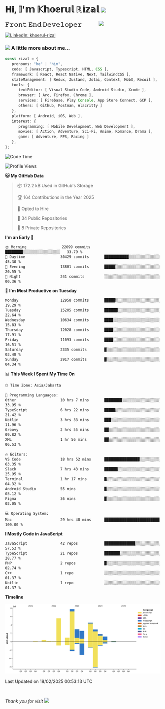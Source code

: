 <h1> 𝐇𝐢, 𝕀'𝕞 𝕂𝕙𝕠𝕖𝕣𝕦𝕝 ℝ𝕚𝕫𝕒𝕝 <img src="https://media.giphy.com/media/mGcNjsfWAjY5AEZNw6/giphy.gif" width="50"></h1>
<img align='right' src="https://media.giphy.com/media/v1.Y2lkPTc5MGI3NjExOWI2ajR2NGJubzBsZHFuaHMwajRrcDNsNXJwOG8yb3F0NjhkNXF4OSZlcD12MV9pbnRlcm5hbF9naWZfYnlfaWQmY3Q9cw/fkZukR450RQ1qnGaq9/giphy.gif" width="200">
<strong style="font-size:20px;">𝙵𝚛𝚘𝚗𝚝 𝙴𝚗𝚍 𝙳𝚎𝚟𝚎𝚕𝚘𝚙𝚎𝚛</strong>
</p></em>

[![LinkedIn: khoerul-rizal](https://img.shields.io/badge/khoerul--rizal-blue?style=flat-square&logo=Linkedin&logoColor=white&link=https://www.linkedin.com/in/khoerul-rizal/)](https://www.linkedin.com/in/khoerul-rizal/)

### <img src="https://media.giphy.com/media/VgCDAzcKvsR6OM0uWg/giphy.gif" width="50"> A little more about me...

```typescript
const rizal = {
   pronouns: "he" | "him",
   code: [ Javascript, Typescript, HTML, CSS ],
   framework: [ React, React Native, Next, TailwindCSS ],
   stateManagement: [ Redux, Zustand, Jotai, Context, MobX, Recoil ],
   tools: {
      textEditor: [ Visual Studio Code, Android Studio, Xcode ],
      browser: [ Arc, Firefox, Chrome ],
      services: [ Firebase, Play Console, App Store Connect, GCP ],
      others: [ Github, Postman, Alacritty ]
   },
   platform: [ Android, iOS, Web ],
   interest: {
      programming: [ Mobile Development, Web Development ],
      movies: [ Action, Adventure, Sci-Fi, Anime, Romance, Drama ],
      game: [ Adventure, FPS, Racing ]
   },
};
```

<!--START_SECTION:waka-->
![Code Time](http://img.shields.io/badge/Code%20Time-2%2C220%20hrs%201%20min-blue)

![Profile Views](http://img.shields.io/badge/Profile%20Views-0-blue)

**🐱 My GitHub Data** 

> 📦 172.2 kB Used in GitHub's Storage 
 > 
> 🏆 164 Contributions in the Year 2025
 > 
> 💼 Opted to Hire
 > 
> 📜 34 Public Repositories 
 > 
> 🔑 8 Private Repositories 
 > 
**I'm an Early 🐤** 

```text
🌞 Morning                22699 commits       ████████░░░░░░░░░░░░░░░░░   33.79 % 
🌆 Daytime                30429 commits       ███████████░░░░░░░░░░░░░░   45.30 % 
🌃 Evening                13801 commits       █████░░░░░░░░░░░░░░░░░░░░   20.55 % 
🌙 Night                  241 commits         ░░░░░░░░░░░░░░░░░░░░░░░░░   00.36 % 
```
📅 **I'm Most Productive on Tuesday** 

```text
Monday                   12958 commits       █████░░░░░░░░░░░░░░░░░░░░   19.29 % 
Tuesday                  15205 commits       ██████░░░░░░░░░░░░░░░░░░░   22.64 % 
Wednesday                10634 commits       ████░░░░░░░░░░░░░░░░░░░░░   15.83 % 
Thursday                 12028 commits       ████░░░░░░░░░░░░░░░░░░░░░   17.91 % 
Friday                   11093 commits       ████░░░░░░░░░░░░░░░░░░░░░   16.51 % 
Saturday                 2335 commits        █░░░░░░░░░░░░░░░░░░░░░░░░   03.48 % 
Sunday                   2917 commits        █░░░░░░░░░░░░░░░░░░░░░░░░   04.34 % 
```


📊 **This Week I Spent My Time On** 

```text
🕑︎ Time Zone: Asia/Jakarta

💬 Programming Languages: 
Other                    10 hrs 7 mins       ████████░░░░░░░░░░░░░░░░░   33.95 % 
TypeScript               6 hrs 22 mins       █████░░░░░░░░░░░░░░░░░░░░   21.42 % 
Kotlin                   3 hrs 33 mins       ███░░░░░░░░░░░░░░░░░░░░░░   11.96 % 
Groovy                   2 hrs 55 mins       ██░░░░░░░░░░░░░░░░░░░░░░░   09.82 % 
XML                      1 hr 56 mins        ██░░░░░░░░░░░░░░░░░░░░░░░   06.53 % 

🔥 Editors: 
VS Code                  18 hrs 52 mins      ████████████████░░░░░░░░░   63.35 % 
Slack                    7 hrs 43 mins       ██████░░░░░░░░░░░░░░░░░░░   25.95 % 
Terminal                 1 hr 17 mins        █░░░░░░░░░░░░░░░░░░░░░░░░   04.32 % 
Android Studio           55 mins             █░░░░░░░░░░░░░░░░░░░░░░░░   03.12 % 
Figma                    36 mins             █░░░░░░░░░░░░░░░░░░░░░░░░   02.05 % 

💻 Operating System: 
Mac                      29 hrs 48 mins      █████████████████████████   100.00 % 
```

**I Mostly Code in JavaScript** 

```text
JavaScript               42 repos            ██████████████░░░░░░░░░░░   57.53 % 
TypeScript               21 repos            ███████░░░░░░░░░░░░░░░░░░   28.77 % 
PHP                      2 repos             █░░░░░░░░░░░░░░░░░░░░░░░░   02.74 % 
C++                      1 repo              ░░░░░░░░░░░░░░░░░░░░░░░░░   01.37 % 
Kotlin                   1 repo              ░░░░░░░░░░░░░░░░░░░░░░░░░   01.37 % 
```



**Timeline**

![Lines of Code chart](https://raw.githubusercontent.com/khoerulrizal/khoerulrizal/main/assets/bar_graph.png)


 Last Updated on 18/02/2025 00:53:13 UTC
<!--END_SECTION:waka-->
</details>
<br/>

<em>Thank you for visit</em> <img src="https://media.giphy.com/media/v1.Y2lkPTc5MGI3NjExcHdvNm1qZWtjaGw0ZjdwM3Z3NnY2dHlueTVuODBta2FiY20wM2YybSZlcD12MV9pbnRlcm5hbF9naWZfYnlfaWQmY3Q9cw/tV25tpdKqdFa9x81k2/giphy.gif" width="40">

